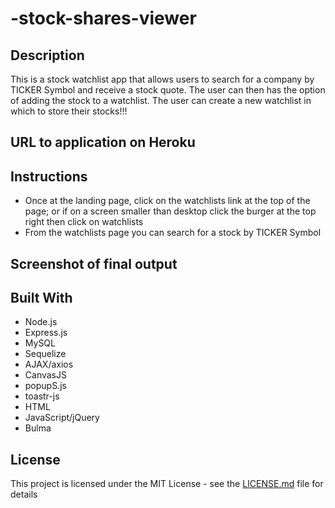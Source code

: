 # -stock-shares-viewer

## Description

This is a stock watchlist app that allows users to search for a company by TICKER Symbol and receive a stock quote. The user can then has the option of adding the stock to a watchlist. The user can create a new watchlist in which to store their stocks!!!

## URL to application on Heroku



## Instructions
-   Once at the landing page, click on the watchlists link at the top of the page; or if on a screen smaller than desktop click the burger at the top right then click on watchlists
-   From the watchlists page you can search for a stock by TICKER Symbol


## Screenshot of final output



## Built With

* Node.js
* Express.js
* MySQL
* Sequelize
* AJAX/axios
* CanvasJS
* popupS.js
* toastr-js
* HTML
* JavaScript/jQuery
* Bulma

## License

This project is licensed under the MIT License - see the [LICENSE.md](LICENSE.md) file for details